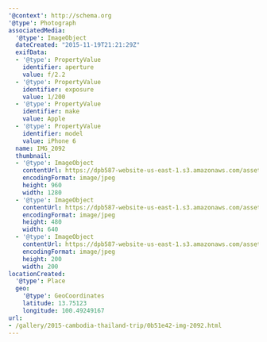 ```yaml
---
'@context': http://schema.org
'@type': Photograph
associatedMedia:
  '@type': ImageObject
  dateCreated: "2015-11-19T21:21:29Z"
  exifData:
  - '@type': PropertyValue
    identifier: aperture
    value: f/2.2
  - '@type': PropertyValue
    identifier: exposure
    value: 1/200
  - '@type': PropertyValue
    identifier: make
    value: Apple
  - '@type': PropertyValue
    identifier: model
    value: iPhone 6
  name: IMG_2092
  thumbnail:
  - '@type': ImageObject
    contentUrl: https://dpb587-website-us-east-1.s3.amazonaws.com/asset/gallery/2015-cambodia-thailand-trip/0b51e42-img-2092~1280.jpg
    encodingFormat: image/jpeg
    height: 960
    width: 1280
  - '@type': ImageObject
    contentUrl: https://dpb587-website-us-east-1.s3.amazonaws.com/asset/gallery/2015-cambodia-thailand-trip/0b51e42-img-2092~640w.jpg
    encodingFormat: image/jpeg
    height: 480
    width: 640
  - '@type': ImageObject
    contentUrl: https://dpb587-website-us-east-1.s3.amazonaws.com/asset/gallery/2015-cambodia-thailand-trip/0b51e42-img-2092~200x200.jpg
    encodingFormat: image/jpeg
    height: 200
    width: 200
locationCreated:
  '@type': Place
  geo:
    '@type': GeoCoordinates
    latitude: 13.75123
    longitude: 100.49249167
url:
- /gallery/2015-cambodia-thailand-trip/0b51e42-img-2092.html
---
```

